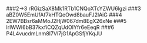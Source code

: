 ###2->3
rRGizSaX8Mk1RTb1CNQoXTcYZWU6lgzi
###3
aBZ0W5EmUfAf7kHTQeOwd8bauFJ2lAiG
###4
2EW7BBsr6aMMoJ2HjW067dm8EgX26xNe
###5
lrIWWI6bB37kxfiCQZqUdOIYfr6eEeqR
###6
P4L4vucdmLnm8I7Vl7jG1ApGSfjYKqJU
